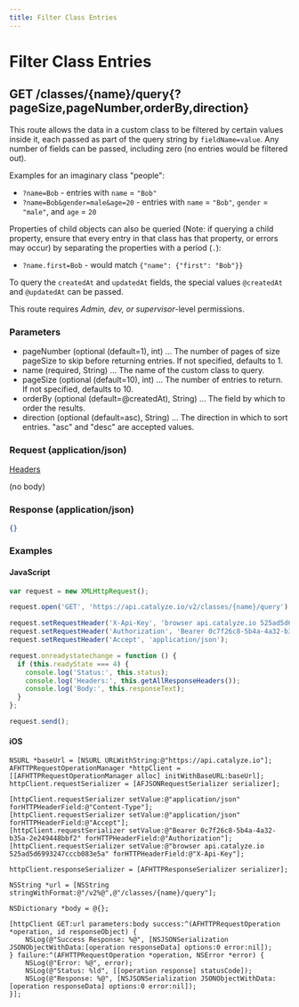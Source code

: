 ```yaml
---
title: Filter Class Entries
---
```


# Filter Class Entries

## GET /classes/{name}/query{?pageSize,pageNumber,orderBy,direction}
This route allows the data in a custom class to be filtered by certain values inside it, each passed as part of the query string by `fieldName=value`. Any number of fields can be passed, including zero (no entries would be filtered out).

Examples for an imaginary class "people":

* `?name=Bob` - entries with `name` = `"Bob"`
* `?name=Bob&gender=male&age=20` - entries with `name` = `"Bob"`, `gender` = `"male"`, and `age` = `20`

Properties of child objects can also be queried (Note: if querying a child property, ensure that every entry in that class has that property, or errors may occur) by separating the properties with a period (`.`):

* `?name.first=Bob` - would match `{"name": {"first": "Bob"}}`

To query the `createdAt` and `updatedAt` fields, the special values `@createdAt` and `@updatedAt` can be passed.


This route requires *Admin, dev, or supervisor*-level permissions.

### Parameters

* pageNumber (optional (default=1), int) ... The number of pages of size pageSize to skip before returning entries.  If not specified, defaults to 1.
* name (required, String) ... The name of the custom class to query.
* pageSize (optional (default=10), int) ... The number of entries to return. If not specified, defaults to 10.
* orderBy (optional (default=@createdAt), String) ... The field by which to order the results.
* direction (optional (default=asc), String) ... The direction in which to sort entries. "asc" and "desc" are accepted values.

### Request (application/json)

[Headers](/api-reference/overview/headers)

(no body)
### Response (application/json)

```json
{}
```

### Examples

#### JavaScript

```javascript
var request = new XMLHttpRequest();

request.open('GET', 'https://api.catalyze.io/v2/classes/{name}/query');

request.setRequestHeader('X-Api-Key', 'browser api.catalyze.io 525ad5d6993247cccb083e5a');
request.setRequestHeader('Authorization', 'Bearer 0c7f26c8-5b4a-4a32-b35a-2e249448bbf2');
request.setRequestHeader('Accept', 'application/json');

request.onreadystatechange = function () {
  if (this.readyState === 4) {
    console.log('Status:', this.status);
    console.log('Headers:', this.getAllResponseHeaders());
    console.log('Body:', this.responseText);
  }
};

request.send();
```


#### iOS

```objc
NSURL *baseUrl = [NSURL URLWithString:@"https://api.catalyze.io"];
AFHTTPRequestOperationManager *httpClient = [[AFHTTPRequestOperationManager alloc] initWithBaseURL:baseUrl];
httpClient.requestSerializer = [AFJSONRequestSerializer serializer];

[httpClient.requestSerializer setValue:@"application/json" forHTTPHeaderField:@"Content-Type"];
[httpClient.requestSerializer setValue:@"application/json" forHTTPHeaderField:@"Accept"];
[httpClient.requestSerializer setValue:@"Bearer 0c7f26c8-5b4a-4a32-b35a-2e249448bbf2" forHTTPHeaderField:@"Authorization"];
[httpClient.requestSerializer setValue:@"browser api.catalyze.io 525ad5d6993247cccb083e5a" forHTTPHeaderField:@"X-Api-Key"];

httpClient.responseSerializer = [AFHTTPResponseSerializer serializer];

NSString *url = [NSString stringWithFormat:@"/v2%@",@"/classes/{name}/query"];

NSDictionary *body = @{};

[httpClient GET:url parameters:body success:^(AFHTTPRequestOperation *operation, id responseObject) {
    NSLog(@"Success Response: %@", [NSJSONSerialization JSONObjectWithData:[operation responseData] options:0 error:nil]);
} failure:^(AFHTTPRequestOperation *operation, NSError *error) {
    NSLog(@"Error: %@", error);
    NSLog(@"Status: %ld", [[operation response] statusCode]);
    NSLog(@"Response: %@", [NSJSONSerialization JSONObjectWithData:[operation responseData] options:0 error:nil]);
}];
```


